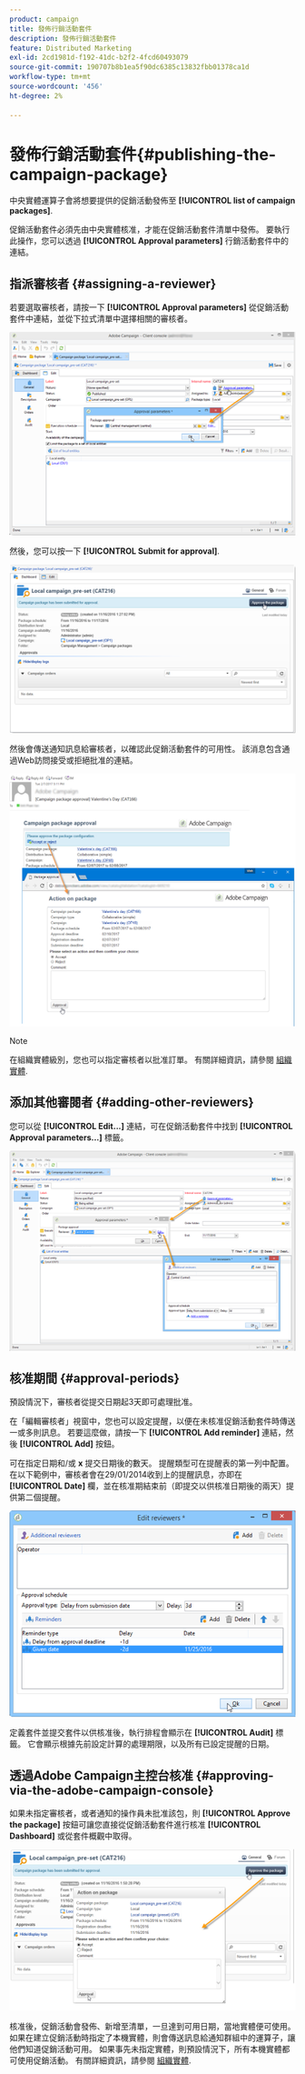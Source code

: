 ```yaml
---
product: campaign
title: 發佈行銷活動套件
description: 發佈行銷活動套件
feature: Distributed Marketing
exl-id: 2cd1981d-f192-41dc-b2f2-4fcd60493079
source-git-commit: 190707b8b1ea5f90dc6385c13832fbb01378ca1d
workflow-type: tm+mt
source-wordcount: '456'
ht-degree: 2%

---
```


# 發佈行銷活動套件{#publishing-the-campaign-package}



中央實體運算子會將想要提供的促銷活動發佈至 **[!UICONTROL list of campaign packages]**.

促銷活動套件必須先由中央實體核准，才能在促銷活動套件清單中發佈。 要執行此操作，您可以透過 **[!UICONTROL Approval parameters]** 行銷活動套件中的連結。

## 指派審核者 {#assigning-a-reviewer}

若要選取審核者，請按一下 **[!UICONTROL Approval parameters]** 從促銷活動套件中連結，並從下拉式清單中選擇相關的審核者。

![](assets/s_advuser_mkg_dist_define_valid.png)

然後，您可以按一下 **[!UICONTROL Submit for approval]**.

![](assets/s_advuser_mkg_dist_valid_process.png)

然後會傳送通知訊息給審核者，以確認此促銷活動套件的可用性。 該消息包含通過Web訪問接受或拒絕批准的連結。

![](assets/s_advuser_mkg_dist_valid_process1.png)

>[!NOTE]
>
>在組織實體級別，您也可以指定審核者以批准訂單。 有關詳細資訊，請參閱 [組織實體](about-distributed-marketing.md#organizational-entities).

## 添加其他審閱者 {#adding-other-reviewers}

您可以從 **[!UICONTROL Edit...]** 連結，可在促銷活動套件中找到 **[!UICONTROL Approval parameters...]** 標籤。

![](assets/s_advuser_mkg_dist_select_op_valid.png)

## 核准期間 {#approval-periods}

預設情況下，審核者從提交日期起3天即可處理批准。

在「編輯審核者」視窗中，您也可以設定提醒，以便在未核准促銷活動套件時傳送一或多則訊息。 若要這麼做，請按一下 **[!UICONTROL Add reminder]** 連結，然後 **[!UICONTROL Add]** 按鈕。

可在指定日期和/或 **x** 提交日期後的數天。 提醒類型可在提醒表的第一列中配置。 在以下範例中，審核者會在29/01/2014收到上的提醒訊息，亦即在 **[!UICONTROL Date]** 欄，並在核准期結束前（即提交以供核准日期後的兩天）提供第二個提醒。

![](assets/s_advuser_mkg_dist_reminder_planning.png)

定義套件並提交套件以供核准後，執行排程會顯示在 **[!UICONTROL Audit]** 標籤。 它會顯示根據先前設定計算的處理期限，以及所有已設定提醒的日期。

## 透過Adobe Campaign主控台核准 {#approving-via-the-adobe-campaign-console}

如果未指定審核者，或者通知的操作員未批准該包，則 **[!UICONTROL Approve the package]** 按鈕可讓您直接從促銷活動套件進行核准 **[!UICONTROL Dashboard]** 或從套件概觀中取得。

![](assets/s_advuser_mkg_dist_valid_button.png)

核准後，促銷活動會發佈、新增至清單，一旦達到可用日期，當地實體便可使用。 如果在建立促銷活動時指定了本機實體，則會傳送訊息給通知群組中的運算子，讓他們知道促銷活動可用。 如果事先未指定實體，則預設情況下，所有本機實體都可使用促銷活動。 有關詳細資訊，請參閱 [組織實體](about-distributed-marketing.md#organizational-entities).
